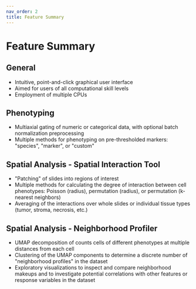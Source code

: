 ```yaml
---
nav_order: 2
title: Feature Summary
---
```


# Feature Summary

## General

* Intuitive, point-and-click graphical user interface
* Aimed for users of all computational skill levels
* Employment of multiple CPUs

## Phenotyping

* Multiaxial gating of numeric or categorical data, with optional batch normalization preprocessing
* Multiple methods for phenotyping on pre-thresholded markers: "species", "marker", or "custom"

## Spatial Analysis - Spatial Interaction Tool

* "Patching" of slides into regions of interest
* Multiple methods for calculating the degree of interaction between cell phenotypes: Poisson (radius), permutation (radius), or permutation (k-nearest neighbors)
* Averaging of the interactions over whole slides or individual tissue types (tumor, stroma, necrosis, etc.)

## Spatial Analysis - Neighborhood Profiler

* UMAP decomposition of counts cells of different phenotypes at multiple distances from each cell
* Clustering of the UMAP components to determine a discrete number of "neighborhood profiles" in the dataset
* Exploratory visualizations to inspect and compare neighborhood makeups and to investigate potential correlations with other features or response variables in the dataset
